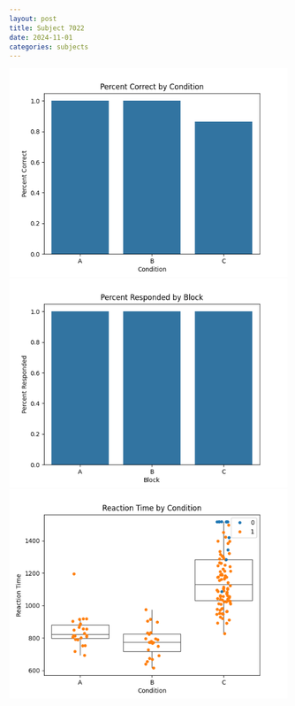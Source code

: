 ```yaml
---
layout: post
title: Subject 7022
date: 2024-11-01
categories: subjects
---
```


![](data/7022/run-3/7022_ATS_percent_correct.png)
![](data/7022/run-3/7022_ATS_percent_responded.png)
![](data/7022/run-3/7022_ATS_rt.png)
